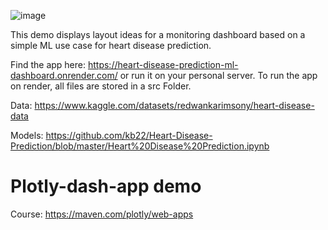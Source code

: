 ![image](https://github.com/miriamelia/plotly-dash/assets/29278598/c9c4ee98-3000-436d-af90-3e24580b7785)

This demo displays layout ideas for a monitoring dashboard based on a simple ML use case for heart disease prediction.

Find the app here: https://heart-disease-prediction-ml-dashboard.onrender.com/ or run it on your personal server.
To run the app on render, all files are stored in a src Folder.

Data: https://www.kaggle.com/datasets/redwankarimsony/heart-disease-data

Models: https://github.com/kb22/Heart-Disease-Prediction/blob/master/Heart%20Disease%20Prediction.ipynb

# Plotly-dash-app demo
Course: https://maven.com/plotly/web-apps
